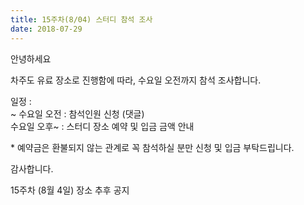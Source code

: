 ```yaml
---
title: 15주차(8/04) 스터디 참석 조사
date: 2018-07-29
---
```


<p>
안녕하세요
</p><p>
차주도 유료 장소로 진행함에 따라, 수요일 오전까지 참석 조사합니다.
</p><p>
일정 :<br>
~ 수요일 오전 : 참석인원 신청 (댓글)<br>
수요일 오후~ : 스터디 장소 예약 및 입금 금액 안내
</p><p>
* 예약금은 환불되지 않는 관계로 꼭 참석하실 분만 신청 및 입금 부탁드립니다.
</p><p>
감사합니다.
</p><p>
15주차 (8월 4일) 장소 추후 공지
</p>
